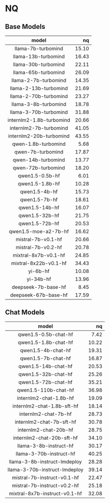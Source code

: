 # NQ

## Base Models

|          model           |    nq |
|:------------------------:|------:|
|    llama-7b-turbomind    | 15.10 |
|   llama-13b-turbomind    | 16.43 |
|   llama-30b-turbomind    | 22.11 |
|   llama-65b-turbomind    | 26.09 |
|   llama-2-7b-turbomind   | 14.35 |
|  llama-2-13b-turbomind   | 21.69 |
|  llama-2-70b-turbomind   | 23.27 |
|   llama-3-8b-turbomind   | 18.78 |
|  llama-3-70b-turbomind   | 31.88 |
| internlm2-1.8b-turbomind | 20.66 |
|  internlm2-7b-turbomind  | 41.05 |
| internlm2-20b-turbomind  | 43.55 |
|   qwen-1.8b-turbomind    |  5.68 |
|    qwen-7b-turbomind     | 17.87 |
|    qwen-14b-turbomind    | 13.77 |
|    qwen-72b-turbomind    | 18.20 |
|     qwen1.5-0.5b-hf      |  6.01 |
|     qwen1.5-1.8b-hf      | 10.28 |
|      qwen1.5-4b-hf       | 15.73 |
|      qwen1.5-7b-hf       | 18.61 |
|      qwen1.5-14b-hf      | 16.07 |
|      qwen1.5-32b-hf      | 21.75 |
|      qwen1.5-72b-hf      | 20.53 |
|   qwen1.5-moe-a2-7b-hf   | 16.62 |
|    mistral-7b-v0.1-hf    | 20.66 |
|    mistral-7b-v0.2-hf    | 20.78 |
|   mixtral-8x7b-v0.1-hf   | 24.85 |
|  mixtral-8x22b-v0.1-hf   | 34.43 |
|         yi-6b-hf         | 10.08 |
|        yi-34b-hf         | 13.96 |
|   deepseek-7b-base-hf    |  8.45 |
|   deepseek-67b-base-hf   | 17.59 |

## Chat Models

|             model             |    nq |
|:-----------------------------:|------:|
|     qwen1.5-0.5b-chat-hf      |  7.42 |
|     qwen1.5-1.8b-chat-hf      | 10.22 |
|      qwen1.5-4b-chat-hf       | 19.31 |
|      qwen1.5-7b-chat-hf       | 16.87 |
|      qwen1.5-14b-chat-hf      | 20.53 |
|      qwen1.5-32b-chat-hf      | 25.26 |
|      qwen1.5-72b-chat-hf      | 35.21 |
|     qwen1.5-110b-chat-hf      | 36.98 |
|    internlm2-chat-1.8b-hf     | 19.09 |
|  internlm2-chat-1.8b-sft-hf   | 18.14 |
|     internlm2-chat-7b-hf      | 28.73 |
|   internlm2-chat-7b-sft-hf    | 30.78 |
|     internlm2-chat-20b-hf     | 28.75 |
|   internlm2-chat-20b-sft-hf   | 34.10 |
|    llama-3-8b-instruct-hf     | 30.17 |
|    llama-3-70b-instruct-hf    | 40.25 |
| llama-3-8b-instruct-lmdeploy  | 28.28 |
| llama-3-70b-instruct-lmdeploy | 39.14 |
|  mistral-7b-instruct-v0.1-hf  | 22.47 |
|  mistral-7b-instruct-v0.2-hf  | 25.18 |
| mixtral-8x7b-instruct-v0.1-hf | 32.08 |
